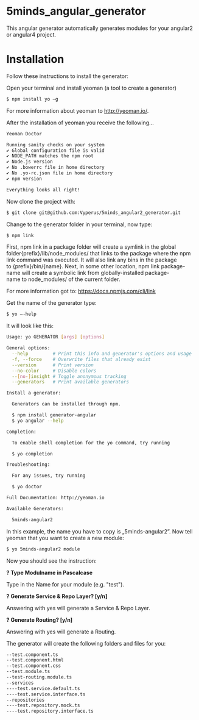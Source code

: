# 5minds_angular_generator

This angular generator automatically generates modules for your angular2 or angular4 project.

# Installation 
Follow these instructions to install the generator:

Open your terminal and install yeoman (a tool to create a generator) 
```sh
$ npm install yo –g
```

For more information about yeoman to http://yeoman.io/.

After the installation of yeoman you receive the following...
```sh
Yeoman Doctor

Running sanity checks on your system
✔ Global configuration file is valid
✔ NODE_PATH matches the npm root
✔ Node.js version
✔ No .bowerrc file in home directory
✔ No .yo-rc.json file in home directory
✔ npm version 

Everything looks all right!
```
Now clone the project with: 
```sh
$ git clone git@github.com:Vyperus/5minds_angular2_generator.git
```
Change to the generator folder in your terminal, now type:

```sh
$ npm link
```
First, npm link in a package folder will create a symlink in the global folder{prefix}/lib/node_modules/<package> that links to the package where the npm link command was executed. It will also link any bins in the package to {prefix}/bin/{name}. Next, in some other location, npm link package-name will create a symbolic link from globally-installed package-name to node_modules/ of the current folder.

For more information got to: https://docs.npmjs.com/cli/link

Get the name of the generator type: 
```sh
$ yo –-help
```

It will look like this: 

```sh
Usage: yo GENERATOR [args] [options]

General options:
  --help         # Print this info and generator's options and usage
  -f, --force    # Overwrite files that already exist
  --version      # Print version
  --no-color     # Disable colors
  --[no-]insight # Toggle anonymous tracking
  --generators	 # Print available generators

Install a generator:

  Generators can be installed through npm.

  $ npm install generator-angular
  $ yo angular --help

Completion:

  To enable shell completion for the yo command, try running

  $ yo completion

Troubleshooting:

  For any issues, try running

  $ yo doctor

Full Documentation: http://yeoman.io

Available Generators:

  5minds-angular2
```

In this example, the name you have to copy is „5minds-angular2”.
Now tell yeoman that you want to create a new module:
```sh
$ yo 5minds-angular2 module
```
Now you should see the instruction: 

**? Type Modulname in Pascalcase** 

Type in the Name for your module (e.g. "test").

**? Generate Service & Repo Layer? [y/n]** 

Answering with yes will generate a Service & Repo Layer.

**? Generate Routing? [y/n]** 

Answering with yes will generate a Routing.


The generator will create the following 
folders and files for you:

```sh
--test.component.ts
--test.component.html
--test.component.css
--test.module.ts
--test-routing.module.ts
--services
----test.service.default.ts
----test.service.interface.ts
--repositories
----test.repository.mock.ts
----test.repository.interface.ts
```



